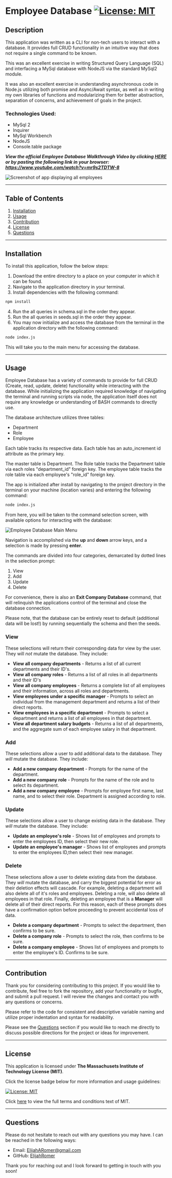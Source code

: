 # Employee Database [![License: MIT](https://img.shields.io/badge/License-MIT-yellow.svg "Click for more information on the Massachusets Institute of Technology License (MIT)")](https://opensource.org/licenses/MIT)
  
  ## Description
  This application was written as a CLI for non-tech users to interact with a database. It provides full CRUD functionality in an intuitive way that does not require a single command to be known. 
  
  This was an excellent exercise in writing Structured Query Language (SQL) and interfacing a MySql database with NodeJS via the standard MySql2 module.
  
  It was also an excellent exercise in understanding asynchronous code in Node.js utilizing both promise and Async/Await syntax, as well as in writing my own libraries of functions and modularizing them for better abstraction, separation of concerns, and achievement of goals in the project.

### Technologies Used:
* MySql 2
* Inquirer
* MySql Workbench
* NodeJS
* Console.table package

_**View the official Employee Database Walkthrough Video by clicking [HERE](https://www.youtube.com/watch?v=mr9s2TDTW-8) or by pasting the following link in your browser: https://www.youtube.com/watch?v=mr9s2TDTW-8**_
  
![Screenshot of app displaying all employees](Assets/Screenshot.jpg "Employee Database displaying all employees")

  ---
  ## Table of Contents
  1. [Installation](#installation)
  1. [Usage](#usage)
  1. [Contribution](#contribution)
  1. [License](#license)
  1. [Questions](#questions)

  ---
  
  ## Installation
    
To install this application, follow the below steps:


1. Download the entire directory to a place on your computer in which it can be found.
2. Navigate to the application directory in your terminal.
3. Install dependencies with the following command:

```bash
npm install
```

4. Run the all queries in schema.sql in the order they appear.
5. Run the all queries in seeds.sql in the order they appear.
6. You may now initialize and access the database from the terminal in the application directory with the following command:

```bash
node index.js
```

This will take you to the main menu for accessing the database. 

---

## Usage
    
Employee Database has a variety of commands to provide for full CRUD (Create, read, update, delete) functionality while interacting with the database. While initializing the application required knowledge of navigating the terminal and running scripts via node, the application itself does not require any knowledge or understanding of BASH commands to directly use.

The database architecture utilizes three tables: 

* Department
* Role
* Employee

Each table tracks its respective data. Each table has an auto_increment id attribute as the primary key. 

The master table is Department. The Role table tracks the Department table via each roles "department_id" foreign key. 
The employee table tracks the role table via each employee's "role_id" foreign key. 

The app is initialized after install by navigating to the project directory in the terminal on your machine (location varies) and entering the following command:

```bash
node index.js
```

From here, you will be taken to the command selection screen, with available options for interacting with the database:

![Employee Database Main Menu](Assets/mainMenuScreenshot.jpg "Employee Database Main Menu")

Navigation is accomplished via the **up** and **down** arrow keys, and a selection is made by pressing **enter**.

The commands are divided into four categories, demarcated by dotted lines in the selection prompt:

1. View 
2. Add
3. Update
4. Delete

For convenience, there is also an **Exit Company Database** command, that will relinquish the applications control of the terminal and close the database connection.

Please note, that the database can be entirely reset to default (additional data will be lost!) by running sequentially the schema and then the seeds.

### View
These selections will return their corresponding data for view by the user. They will *not* mutate the database. They include:

* **View all company departments** - Returns a list of all current departments and their ID's.
* **View all company roles** - Returns a list of all roles in all departments and their ID's
* **View all company employees** - Returns a complete list of all employees and their information, across all roles and departments.
* **View employees under a specific manager** - Prompts to select an individual from the management department and returns a list of their direct reports.
* **View employees in a specific department** - Prompts to select a department and returns a list of all employees in that department.
* **View all department salary budgets** - Returns a list of all departments, and the aggregate sum of each employee salary in that department. 

### Add
These selections allow a user to add additional data to the database. They *will* mutate the database. They include:

* **Add a new company department** - Prompts for the name of the department.
* **Add a new company role** - Prompts for the name of the role and to select its department.
* **Add a new company employee** - Prompts for employee first name, last name, and to select their role. Department is assigned according to role.

### Update
These selections allow a user to change existing data in the database. They *will* mutate the database. They include:

* **Update an employee's role** - Shows list of employees and prompts to enter the employees ID, then select their new role.
* **Update an employee's manager** - Shows list of employees and prompts to enter the employees ID,then select their new manager.

### Delete
These selections allow a user to delete existing data from the database. They *will* mutate the database, and carry the biggest potential for error as their deletion effects will cascade. For example, deleting a department will also delete all of it's roles and employees. Deleting a role, will also delete all employees in that role. Finally, deleting an employee that is a **Manager** will delete all of their direct reports. For this reason, each of these prompts does have a confirmation option before proceeding to prevent accidental loss of data.

* **Delete a company department** - Prompts to select the department, then confirms to be sure.
* **Delete a company role** - Prompts to select the role, then confirms to be sure. 
* **Delete a company employee** - Shows list of employees and prompts to enter the employee's ID. Confirms to be sure.

---

## Contribution
    
Thank you for considering contributing to this project. If you would like to contribute, feel free to fork the repository, add your functionality or bugfix, and submit a pull request. I will review the changes and contact you with any questions or concerns.

Please refer to the code for consistent and descriptive variable naming and utilize proper indentation and syntax for readability.

Please see the [Questions](#questions) section if you would like to reach me directly to discuss possible directions for the project or ideas for improvement.

---

## License
  
  This application is licensed under **The Massachusets Institute of Technology License (MIT)**.
  
  Click the license badge below for more information and usage guidelines:
  
  [![License: MIT](https://img.shields.io/badge/License-MIT-yellow.svg "Click for more information on the Massachusets Institute of Technology License (MIT)")](https://opensource.org/licenses/MIT)
  
  Click [here](https://www.mit.edu/~amini/LICENSE.md
  "MIT Full Terms and Conditions") to view the full terms and conditions text of MIT.
  
  ---
  
  ## Questions
  
Please do not hesitate to reach out with any questions you may have. I can be reached in the following ways:

* Email: [ElijahARomer@gmail.com](mailto:ElijahARomer@gmail.com)
* GitHub: [ElijahRomer](http://www.github.com/ElijahRomer)


Thank you for reaching out and I look forward to getting in touch with you soon!


